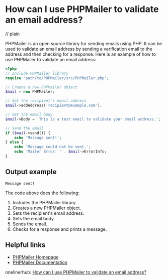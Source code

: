 # How can I use PHPMailer to validate an email address?
// plain

PHPMailer is an open source library for sending emails using PHP. It can be used to validate an email address by sending a verification email to the address and then checking for a response. Here is an example of how to use PHPMailer to validate an email address:

```php
<?php
// Include PHPMailer library
require 'path/to/PHPMailer/src/PHPMailer.php';

// Create a new PHPMailer object
$mail = new PHPMailer;

// Set the recipient's email address
$mail->addAddress('recipient@example.com');

// Set the email body
$mail->Body = 'This is a test email to validate your email address.';

// Send the email
if ($mail->send()) {
    echo 'Message sent!';
} else {
    echo 'Message could not be sent.';
    echo 'Mailer Error: ' . $mail->ErrorInfo;
}
```

## Output example
 `Message sent!`

The code above does the following:
1. Includes the PHPMailer library.
2. Creates a new PHPMailer object.
3. Sets the recipient's email address.
4. Sets the email body.
5. Sends the email.
6. Checks for a response and prints a message.

## Helpful links
- [PHPMailer Homepage](https://github.com/PHPMailer/PHPMailer)
- [PHPMailer Documentation](https://github.com/PHPMailer/PHPMailer/wiki)

onelinerhub: [How can I use PHPMailer to validate an email address?](https://onelinerhub.com/phpmailer/how-can-i-use-phpmailer-to-validate-an-email-address)